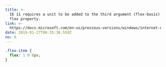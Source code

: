 ```yaml
---
title: >-
  IE 11 requires a unit to be added to the third argument (flex-basis) of the
  flex property.
link: >-
  https://docs.microsoft.com/en-us/previous-versions/windows/internet-explorer/ie-developer/dev-guides/hh673531%28v%3dvs.85%29#setting-the-flexibility-of-a-child-element
date: 2019-01-27T06:35:36.550Z
no: 6
---
```

```css
.flex-item {
  flex: 1 0 0px;
}
```